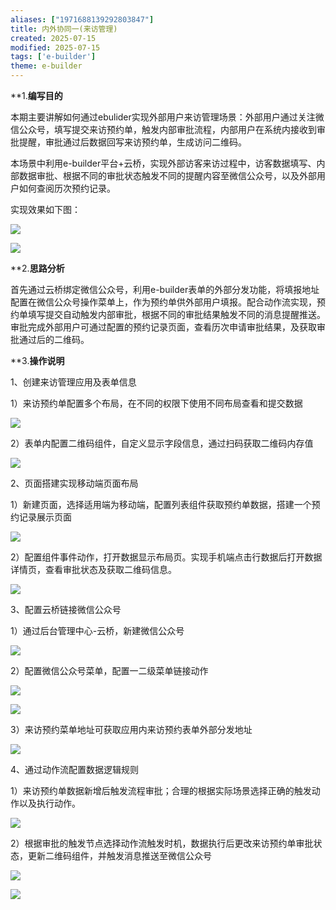 ```yaml
---
aliases: ["1971688139292803847"]
title: 内外协同一(来访管理)
created: 2025-07-15
modified: 2025-07-15
tags: ['e-builder']
theme: e-builder
---
```


**1.**编写目的**

本期主要讲解如何通过ebulider实现外部用户来访管理场景：外部用户通过关注微信公众号，填写提交来访预约单，触发内部审批流程，内部用户在系统内接收到审批提醒，审批通过后数据回写来访预约单，生成访问二维码。

本场景中利用e-builder平台+云桥，实现外部访客来访过程中，访客数据填写、内部数据审批、根据不同的审批状态触发不同的提醒内容至微信公众号，以及外部用户如何查阅历次预约记录。

实现效果如下图：

![](8e973579feae8ff57d0f1f1a66cde690.jpg)

![](d3c645d7b5517151a2c9ed99e61204f3.jpg)

**2.**思路分析**

首先通过云桥绑定微信公众号，利用e-builder表单的外部分发功能，将填报地址配置在微信公众号操作菜单上，作为预约单供外部用户填报。配合动作流实现，预约单填写提交自动触发内部审批，根据不同的审批结果触发不同的消息提醒推送。审批完成外部用户可通过配置的预约记录页面，查看历次申请审批结果，及获取审批通过后的二维码。

**3.**操作说明**

1、创建来访管理应用及表单信息

1）来访预约单配置多个布局，在不同的权限下使用不同布局查看和提交数据

![](e61ecb245cdd67249c0c500d4fc8cd7d.jpg)

2）表单内配置二维码组件，自定义显示字段信息，通过扫码获取二维码内存值

![](6d1f9e0b000de9c27d0b05fc4d5362f3.jpg)

2、页面搭建实现移动端页面布局

1）新建页面，选择适用端为移动端，配置列表组件获取预约单数据，搭建一个预约记录展示页面

![](94c3321d3be81ff8433f146bc693267b.jpg)

2）配置组件事件动作，打开数据显示布局页。实现手机端点击行数据后打开数据详情页，查看审批状态及获取二维码信息。

![](32c17e028425bc8649fed3b5d83db548.jpg)

3、配置云桥链接微信公众号

1）通过后台管理中心-云桥，新建微信公众号

![](e37264f2beecb6a24b06fc4c2c46db07.jpg)

2）配置微信公众号菜单，配置一二级菜单链接动作

![](b9b5d8ee13c37174b50dc48cec4daedf.jpg)

![](e2f9b736d6e4b663000f5420def0f4f4.jpg)

3）来访预约菜单地址可获取应用内来访预约表单外部分发地址

![](f707e5ca29fb7abbc2cb2e22eae2260a.jpg)

4、通过动作流配置数据逻辑规则

1）来访预约单数据新增后触发流程审批；合理的根据实际场景选择正确的触发动作以及执行动作。

![](2b2853304692ec2700e0ab7c51f2d7e6.jpg)

2）根据审批的触发节点选择动作流触发时机，数据执行后更改来访预约单审批状态，更新二维码组件，并触发消息推送至微信公众号

![](be6855009009056ae1b9e025d6b45047.jpg)

![](55497cb7a39b76d5bcafd355440ed5b0.jpg)